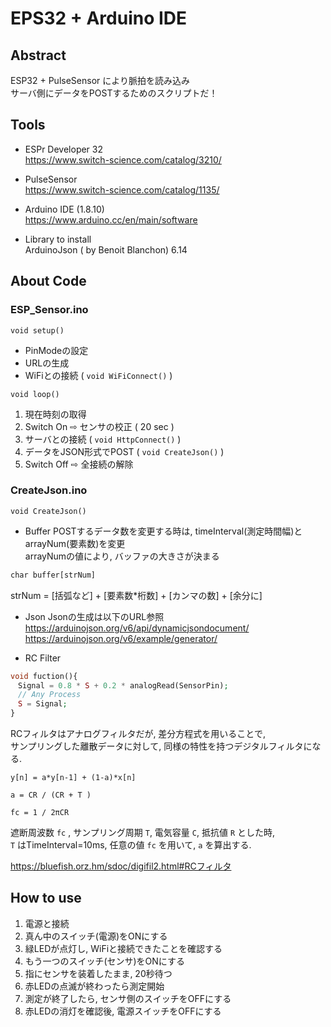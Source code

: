 # EPS32 + Arduino IDE  
## Abstract  
ESP32 + PulseSensor により脈拍を読み込み  
サーバ側にデータをPOSTするためのスクリプトだ！  
  
## Tools  
* ESPr Developer 32  
https://www.switch-science.com/catalog/3210/  
  
* PulseSensor  
https://www.switch-science.com/catalog/1135/  
  
* Arduino IDE (1.8.10)  
https://www.arduino.cc/en/main/software  
  
* Library to install  
ArduinoJson ( by Benoit Blanchon) 6.14  

## About Code  
### ESP_Sensor.ino  
<code>void setup()</code>  
* PinModeの設定  
* URLの生成  
* WiFiとの接続 ( <code>void WiFiConnect()</code> )  

<code>void loop()</code>  
1. 現在時刻の取得  
2. Switch On ⇨ センサの校正 ( 20 sec )  
3. サーバとの接続 ( <code>void HttpConnect()</code> )  
4. データをJSON形式でPOST ( <code>void CreateJson()</code> )  
5. Switch Off ⇨ 全接続の解除  
  
### CreateJson.ino  
<code>void CreateJson()</code>  
* Buffer
POSTするデータ数を変更する時は, timeInterval(測定時間幅)とarrayNum(要素数)を変更  
arrayNumの値により, バッファの大きさが決まる
```php
char buffer[strNum]   
```
strNum = [括弧など] + [要素数*桁数] + [カンマの数] + [余分に]  
  
* Json
Jsonの生成は以下のURL参照  
https://arduinojson.org/v6/api/dynamicjsondocument/  
https://arduinojson.org/v6/example/generator/  
  
* RC Filter
```php
void fuction(){
　Signal = 0.8 * S + 0.2 * analogRead(SensorPin);  
　// Any Process  
　S = Signal;  
}  
```  

RCフィルタはアナログフィルタだが, 差分方程式を用いることで,  
サンプリングした離散データに対して, 同様の特性を持つデジタルフィルタになる.  
  
<code>y[n] = a*y[n-1] + (1-a)*x[n]</code>  
  
<code>a = CR / (CR + T )</code>  
  
<code>fc = 1 / 2πCR</code>  
  
遮断周波数 <code>fc</code> , サンプリング周期 <code>T</code>, 電気容量 <code>C</code>, 抵抗値 <code>R</code> とした時,  
<code>T</code> はTimeInterval=10ms, 任意の値 <code>fc</code> を用いて, <code>a</code> を算出する.  
  
https://bluefish.orz.hm/sdoc/digifil2.html#RCフィルタ

## How to use  
1. 電源と接続  
2. 真ん中のスイッチ(電源)をONにする  
3. 緑LEDが点灯し, WiFiと接続できたことを確認する  
4. もう一つのスイッチ(センサ)をONにする  
5. 指にセンサを装着したまま, 20秒待つ  
6. 赤LEDの点滅が終わったら測定開始  
7. 測定が終了したら, センサ側のスイッチをOFFにする  
8. 赤LEDの消灯を確認後, 電源スイッチをOFFにする

